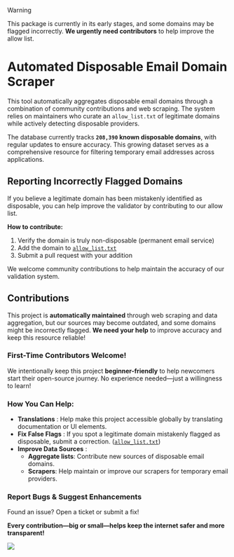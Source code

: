 > [!WARNING]  
> This package is currently in its early stages, and some domains may be flagged incorrectly. **We urgently need contributors** to help improve the allow list.

# Automated Disposable Email Domain Scraper  

This tool automatically aggregates disposable email domains through a combination of community contributions and web scraping. The system relies on maintainers who curate an `allow_list.txt` of legitimate domains while actively detecting disposable providers.  

<!-- disposable database size: the number between the backticks on the next line will be automatically updated -->
The database currently tracks **`208,390` known disposable domains**, with regular updates to ensure accuracy. This growing dataset serves as a comprehensive resource for filtering temporary email addresses across applications.  

## Reporting Incorrectly Flagged Domains

If you believe a legitimate domain has been mistakenly identified as disposable, you can help improve the validator by contributing to our allow list.

**How to contribute:**
1. Verify the domain is truly non-disposable (permanent email service)
2. Add the domain to [`allow_list.txt`](./data/allow_list.txt)
3. Submit a pull request with your addition

We welcome community contributions to help maintain the accuracy of our validation system.

## Contributions  

This project is **automatically maintained** through web scraping and data aggregation, but our sources may become outdated, and some domains might be incorrectly flagged. **We need your help** to improve accuracy and keep this resource reliable!  

### First-Time Contributors Welcome!  
We intentionally keep this project **beginner-friendly** to help newcomers start their open-source journey. No experience needed—just a willingness to learn!  

### How You Can Help:  

- **Translations**  : Help make this project accessible globally by translating documentation or UI elements.  
- **Fix False Flags** : If you spot a legitimate domain mistakenly flagged as disposable, submit a correction. ([`allow_list.txt`](./data/allow_list.txt))
- **Improve Data Sources** :
  - **Aggregate lists**: Contribute new sources of disposable email domains.  
  - **Scrapers**: Help maintain or improve our scrapers for temporary email providers.  

### **Report Bugs & Suggest Enhancements**  
Found an issue? Open a ticket or submit a fix!  

**Every contribution—big or small—helps keep the internet safer and more transparent!**  

![](https://contrib.nn.ci/api?repo=doodad-labs/disposable-email-domains)
